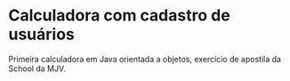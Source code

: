 
# Calculadora com cadastro de usuários

Primeira calculadora em Java orientada a objetos, exercício de apostila da School da MJV.

